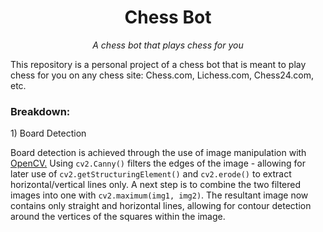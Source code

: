 <h1 align="center">Chess Bot</h1>
<p align="center"><i>A chess bot that plays chess for you</i></p>

This repository is a personal project of a chess bot that is meant to play chess for you on any chess site: Chess.com, Lichess.com, Chess24.com, etc.

<h3>Breakdown:</h3>

  <p>1) Board Detection</p>
  Board detection is achieved through the use of image manipulation with <a href="https://opencv.org/">OpenCV.</a> Using <code>cv2.Canny()</code> filters the edges of the image - 
  allowing for later use of <code>cv2.getStructuringElement()</code> and <code>cv2.erode()</code> to extract horizontal/vertical lines only. A next step is to combine the two filtered images into one with <code>cv2.maximum(img1, img2)</code>. 
  The resultant image now contains only straight and horizontal lines, allowing for contour detection around the vertices of the squares within the image. <br><br>
